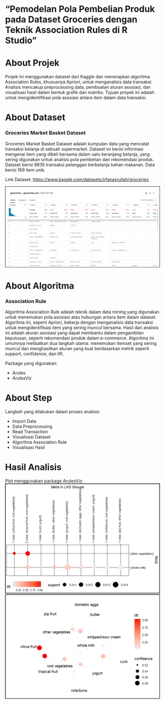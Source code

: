 # “Pemodelan Pola Pembelian Produk pada Dataset Groceries dengan Teknik Association Rules di R Studio”

# About Projek
Projek ini menggunakan dataset dari Kaggle dan menerapkan algoritma Association Rules, khususnya Apriori, untuk menganalisis data transaksi. Analisis mencakup preprocessing data, pembuatan aturan asosiasi, dan visualisasi hasil dalam bentuk grafik dan matriks. Tujuan proyek ini adalah untuk mengidentifikasi pola asosiasi antara item dalam data transaksi.

# About Dataset
### Groceries Market Basket Dataset
Groceries Market Basket Dataset adalah kumpulan data yang mencatat transaksi belanja di sebuah supermarket. Dataset ini berisi informasi mengenai item yang dibeli bersama dalam satu keranjang belanja, yang sering digunakan untuk analisis pola pembelian dan rekomendasi produk. Dataset berisi 9835 transaksi pelanggan berbelanja bahan makanan. Data berisi 169 item unik.

Link Dataset: https://www.kaggle.com/datasets/irfanasrullah/groceries 

![](dataset.png) 


# About Algoritma
### Association Rule
Algoritma Association Rule adalah teknik dalam data mining yang digunakan untuk menemukan pola asosiasi atau hubungan antara item dalam dataset. Algoritma ini, seperti Apriori, bekerja dengan menganalisis data transaksi untuk mengidentifikasi item yang sering muncul bersama. Hasil dari analisis ini adalah aturan asosiasi yang dapat membantu dalam pengambilan keputusan, seperti rekomendasi produk dalam e-commerce. Algoritma ini umumnya melibatkan dua langkah utama: menemukan itemset yang sering muncul dan menghasilkan aturan yang kuat berdasarkan metrik seperti support, confidence, dan lift.

Package yang digunakan:
- Arules
- ArulesViz


# About Step
Langkah yang dilakukan dalam proses analisis:

- Import Data
- Data Preprocessing
- Read Transaction
- Visualisasi Dataset
- Algoritma Association Rule
- Visualisasi Hasil

# Hasil Analisis
Plot menggunakan package ArulesViz:
![](plot1.png) 
![](plot2.png) 
